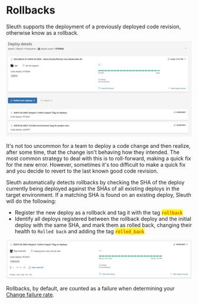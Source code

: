 # Rollbacks

Sleuth supports the deployment of a previously deployed code revision, otherwise know as a rollback.

![](../../.gitbook/assets/sleuth-sleuth-973f846-2021-06-24-15-03-47.png)

It's not too uncommon for a team to deploy a code change and then realize, after some time, that the change isn't behaving how they intended. The most common strategy to deal with this is to roll-forward, making a quick fix for the new error. However, sometimes it's too difficult to make a quick fix and you decide to revert to the last known good code revision.

Sleuth automatically detects rollbacks by checking the SHA of the deploy currently being deployed against the SHAs of all existing deploys in the target environment. If a matching SHA is found on an existing deploy, Sleuth will do the following:

* Register the new deploy as a rollback and tag it with the tag <mark style="color:red;">`rollback`</mark>
* Identify all deploys registered between the rollback deploy and the initial deploy with the same SHA, and mark them as rolled back, changing their health to `Rolled back` and adding the tag <mark style="color:red;">`rolled_back`</mark>

![](../../.gitbook/assets/sleuth-sleuth-f976d31-2021-06-24-15-13-10.png)

Rollbacks, by default, are counted as a failure when determining your [Change failure rate](../../accelerate-metrics/change-failure-rate.md).

